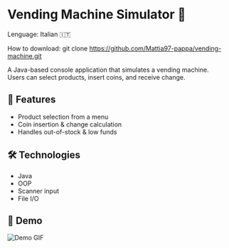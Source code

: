 # Vending Machine Simulator 🥤

Lenguage: Italian 🇮🇹


How to download: git clone https://github.com/Mattia97-pappa/vending-machine.git



A Java-based console application that simulates a vending machine.  
Users can select products, insert coins, and receive change.

## 🚀 Features
- Product selection from a menu
- Coin insertion & change calculation
- Handles out-of-stock & low funds

## 🛠 Technologies
- Java
- OOP
- Scanner input
- File I/O

## 📸 Demo
![Demo GIF](https://i.ibb.co/tT32gC4g/Animazione.gif)


